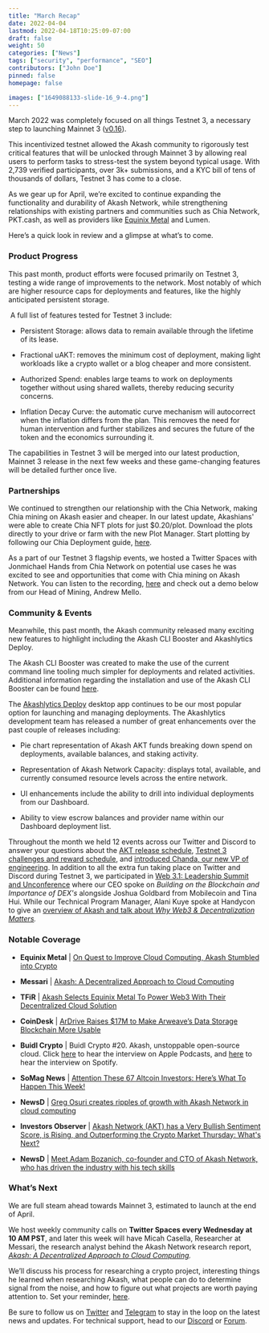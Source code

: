```yaml
---
title: "March Recap"
date: 2022-04-04
lastmod: 2022-04-18T10:25:09-07:00
draft: false
weight: 50
categories: ["News"]
tags: ["security", "performance", "SEO"]
contributors: ["John Doe"]
pinned: false
homepage: false

images: ["1649088133-slide-16_9-4.png"]
---
```

March 2022 was completely focused on all things Testnet 3, a necessary step to launching Mainnet 3 ([v0.16](https://github.com/ovrclk/akash/releases)). 

This incentivized testnet allowed the Akash community to rigorously test critical features that will be unlocked through Mainnet 3 by allowing real users to perform tasks to stress-test the system beyond typical usage. With 2,739 verified participants, over 3k+ submissions, and a KYC bill of tens of thousands of dollars, Testnet 3 has come to a close. 

As we gear up for April, we’re excited to continue expanding the functionality and durability of Akash Network, while strengthening relationships with existing partners and communities such as Chia Network, PKT.cash, as well as providers like [Equinix Metal](https://metal.equinix.com/customers/akash-network/) and Lumen. 

Here’s a quick look in review and a glimpse at what’s to come.

### **Product Progress** 

This past month, product efforts were focused primarily on Testnet 3, testing a wide range of improvements to the network. Most notably of which are higher resource caps for deployments and features, like the highly anticipated persistent storage.

 A full list of features tested for Testnet 3 include:

*   Persistent Storage: allows data to remain available through the lifetime of its lease. 
    
*   Fractional uAKT: removes the minimum cost of deployment, making light workloads like a crypto wallet or a blog cheaper and more consistent. 
    
*   Authorized Spend: enables large teams to work on deployments together without using shared wallets, thereby reducing security concerns. 
    
*   Inflation Decay Curve: the automatic curve mechanism will autocorrect when the inflation differs from the plan. This removes the need for human intervention and further stabilizes and secures the future of the token and the economics surrounding it.
    

The capabilities in Testnet 3 will be merged into our latest production, Mainnet 3 release in the next few weeks and these game-changing features will be detailed further once live.

### **Partnerships** 

We continued to strengthen our relationship with the Chia Network, making Chia mining on Akash easier and cheaper. In our latest update, Akashians' were able to create Chia NFT plots for just $0.20/plot. Download the plots directly to your drive or farm with the new Plot Manager. Start plotting by following our Chia Deployment guide, [here](https://docs.akash.network/deploy/chia-on-akash). 

As a part of our Testnet 3 flagship events, we hosted a Twitter Spaces with Jonmichael Hands from Chia Network on potential use cases he was excited to see and opportunities that come with Chia mining on Akash Network. You can listen to the recording, [here](https://twitter.com/i/spaces/1eaJbNPPOAkJX) and check out a demo below from our Head of Mining, Andrew Mello. 

### **Community & Events** 

Meanwhile, this past month, the Akash community released many exciting new features to highlight including the Akash CLI Booster and Akashlytics Deploy. 

The Akash CLI Booster was created to make the use of the current command line tooling much simpler for deployments and related activities. Additional information regarding the installation and use of the Akash CLI Booster can be found [here](https://docs.akash.network/guides/akash-cli-booster).

The [Akashlytics Deploy](https://docs.akash.network/guides/deploy) desktop app continues to be our most popular option for launching and managing deployments. The Akashlytics development team has released a number of great enhancements over the past couple of releases including:

*   Pie chart representation of Akash AKT funds breaking down spend on deployments, available balances, and staking activity. 
    
*   Representation of Akash Network Capacity: displays total, available, and currently consumed resource levels across the entire network. 
    
*   UI enhancements include the ability to drill into individual deployments from our Dashboard.
    
*   Ability to view escrow balances and provider name within our Dashboard deployment list. 
    

Throughout the month we held 12 events across our Twitter and Discord to answer your questions about the [AKT release schedule](https://twitter.com/i/spaces/1kvKpAQBbyZGE?s=20), [Testnet 3 challenges and reward schedule](https://twitter.com/i/spaces/1vAxRkgWnArKl?s=20), and [introduced Chanda, our new VP of engineering](https://twitter.com/i/spaces/1vAxRkbgmnyKl?s=20). In addition to all the extra fun taking place on Twitter and Discord during Testnet 3, we participated in [Web 3.1: Leadership Summit and Unconference](https://hopin.com/events/web-3-1/registration) where our CEO spoke on _Building on the Blockchain and Importance of DEX's_ alongside Joshua Goldbard from Mobilecoin and Tina Hui. While our Technical Program Manager, Alani Kuye spoke at Handycon to give an [overview of Akash and talk about _Why Web3 & Decentralization Matters_](https://youtu.be/m3oRRtQu47A)_._ 

### **Notable Coverage** 

*   **Equinix Metal** | [On Quest to Improve Cloud Computing, Akash Stumbled into Crypto](https://metal.equinix.com/customers/akash-network/)
    
*   **Messari** | [Akash: A Decentralized Approach to Cloud Computing](https://messari.io/article/akash-a-decentralized-approach-to-cloud-computing?utm_source=newsletter_middle&utm_medium=organic_email&utm_campaign=akash_decentralized_cloud_computing)
    
*   **TFiR** | [Akash Selects Equinix Metal To Power Web3 With Their Decentralized Cloud Solution](https://www.tfir.io/akash-selects-equinix-metal-to-power-web3-with-their-decentralized-cloud-solution/)
    
*   **CoinDesk** | [ArDrive Raises $17M to Make Arweave’s Data Storage Blockchain More Usable](https://www.coindesk.com/business/2022/03/03/ardrive-raises-17m-to-make-arweaves-data-storage-blockchain-more-usable/)
    
*   **Buidl Crypto** | Buidl Crypto #20. Akash, unstoppable open-source cloud. Click [here](https://podcasts.apple.com/us/podcast/buidl-crypto/id1545515699) to hear the interview on Apple Podcasts, and [here](https://open.spotify.com/episode/5DatTPYmxEc7K3ndbQi0mF) to hear the interview on Spotify.
    
*   **SoMag News** | [Attention These 67 Altcoin Investors: Here’s What To Happen This Week!](https://www.somagnews.com/attention-these-67-altcoin-investors-heres-what-to-happen-this-week/)
    
*   **NewsD** | [Greg Osuri creates ripples of growth with Akash Network in cloud computing](https://newsd.in/greg-osuri-creates-ripples-of-growth-with-akash-network-in-cloud-computing/)
    
*   **Investors Observer** | [Akash Network (AKT) has a Very Bullish Sentiment Score, is Rising, and Outperforming the Crypto Market Thursday: What's Next?](https://www.investorsobserver.com/news/crypto-update/akash-network-akt-has-a-very-bullish-sentiment-score-is-rising-and-outperforming-the-crypto-market-thursday-whats-next)
    
*   **NewsD** | [Meet Adam Bozanich, co-founder and CTO of Akash Network, who has driven the industry with his tech skills](https://newsd.in/meet-adam-bozanich-co-founder-and-cto-of-akash-network-who-has-driven-the-industry-with-his-tech-skills/)
    

### **What’s Next** 

We are full steam ahead towards Mainnet 3, estimated to launch at the end of April. 

We host weekly community calls on **Twitter Spaces every Wednesday at 10 AM PST**, and later this week will have Micah Casella, Researcher at Messari, the research analyst behind the Akash Network research report, [_Akash: A Decentralized Approach to Cloud Computing_](https://messari.io/article/akash-a-decentralized-approach-to-cloud-computing?utm_source=twitter_micahcasella&utm_medium=organic_social&utm_campaign=akash_decentralized_cloud_computing)_._ 

We’ll discuss his process for researching a crypto project, interesting things he learned when researching Akash, what people can do to determine signal from the noise, and how to figure out what projects are worth paying attention to. Set your reminder, [here](https://twitter.com/i/spaces/1mrxmagPwNZxy). 

Be sure to follow us on [Twitter](https://twitter.com/akashnet_) and [Telegram](https://t.me/AkashNW) to stay in the loop on the latest news and updates. For technical support, head to our [Discord](https://discord.com/channels/747885925232672829/747885925878726841) or [Forum](https://forum.akash.network/).